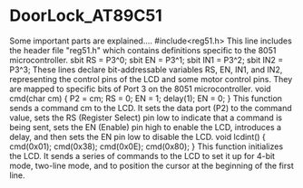 # DoorLock_AT89C51
Some important parts are explained....
#include<reg51.h>
This line includes the header file "reg51.h" which contains definitions specific to the 8051 microcontroller.
sbit RS = P3^0;
sbit EN = P3^1;
sbit IN1 = P3^2;
sbit IN2 = P3^3;
These lines declare bit-addressable variables RS, EN, IN1, and IN2, representing the control pins of the LCD and some motor control pins. They are mapped to specific bits of Port 3 on the 8051 microcontroller.
void cmd(char cm)
{
	P2 = cm;
	RS = 0;
	EN = 1;
	delay(1);
	EN = 0;
}
This function sends a command cm to the LCD. It sets the data port (P2) to the command value, sets the RS (Register Select) pin low to indicate that a command is being sent, sets the EN (Enable) pin high to enable the LCD, introduces a delay, and then sets the EN pin low to disable the LCD.
void lcdint()
{
	cmd(0x01);
	cmd(0x38);
	cmd(0x0E);
	cmd(0x80);
}
This function initializes the LCD. It sends a series of commands to the LCD to set it up for 4-bit mode, two-line mode, and to position the cursor at the beginning of the first line.

